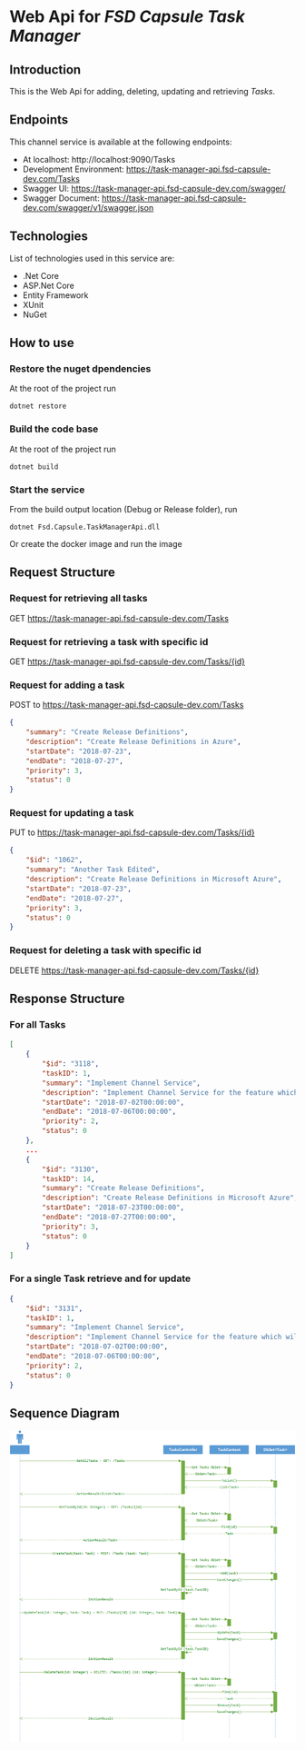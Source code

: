 # Web Api for *FSD Capsule Task Manager*

## Introduction 
This is the Web Api for adding, deleting, updating and retrieving *Tasks*.

## Endpoints
This channel service is available at the following endpoints:
 - At localhost: http://localhost:9090/Tasks
 - Development Environment: https://task-manager-api.fsd-capsule-dev.com/Tasks
 - Swagger UI: https://task-manager-api.fsd-capsule-dev.com/swagger/
 - Swagger Document: https://task-manager-api.fsd-capsule-dev.com/swagger/v1/swagger.json

## Technologies
List of technologies used in this service are:

 - .Net Core
 - ASP.Net Core
 - Entity Framework
 - XUnit
 - NuGet

## How to use

### Restore the nuget dpendencies
At the root of the project run
```
dotnet restore
```

### Build the code base
At the root of the project run
```
dotnet build
```

### Start the service
From the build output location (Debug or Release folder), run
```
dotnet Fsd.Capsule.TaskManagerApi.dll
```

Or create the docker image and run the image

## Request Structure

### Request for retrieving all tasks
GET https://task-manager-api.fsd-capsule-dev.com/Tasks

### Request for retrieving a task with specific id
GET https://task-manager-api.fsd-capsule-dev.com/Tasks/{id}

### Request for adding a task
POST to https://task-manager-api.fsd-capsule-dev.com/Tasks

```json
{
    "summary": "Create Release Definitions",
    "description": "Create Release Definitions in Azure",
    "startDate": "2018-07-23",
    "endDate": "2018-07-27",
    "priority": 3,
    "status": 0
}
```

### Request for updating a task
PUT to https://task-manager-api.fsd-capsule-dev.com/Tasks/{id}

```json
{
    "$id": "1062",
    "summary": "Another Task Edited",
    "description": "Create Release Definitions in Microsoft Azure",
    "startDate": "2018-07-23",
    "endDate": "2018-07-27",
    "priority": 3,
    "status": 0
}
```

### Request for deleting a task with specific id
DELETE https://task-manager-api.fsd-capsule-dev.com/Tasks/{id}

## Response Structure

### For all Tasks
```json
[
    {
        "$id": "3118",
        "taskID": 1,
        "summary": "Implement Channel Service",
        "description": "Implement Channel Service for the feature which will invoke the factories",
        "startDate": "2018-07-02T00:00:00",
        "endDate": "2018-07-06T00:00:00",
        "priority": 2,
        "status": 0
    },
    ...
    {
        "$id": "3130",
        "taskID": 14,
        "summary": "Create Release Definitions",
        "description": "Create Release Definitions in Microsoft Azure",
        "startDate": "2018-07-23T00:00:00",
        "endDate": "2018-07-27T00:00:00",
        "priority": 3,
        "status": 0
    }
]
```

### For a single Task retrieve and for update
```json
{
    "$id": "3131",
    "taskID": 1,
    "summary": "Implement Channel Service",
    "description": "Implement Channel Service for the feature which will invoke the factories",
    "startDate": "2018-07-02T00:00:00",
    "endDate": "2018-07-06T00:00:00",
    "priority": 2,
    "status": 0
}
```

## Sequence Diagram
[![Sequence Diagram of Task manager Api](./design/MiddleTierDesign.png)](./design/MiddleTierDesign.png)